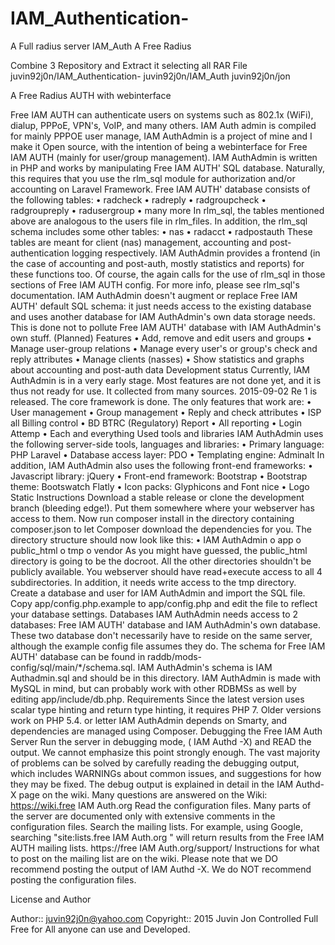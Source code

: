 # IAM_Authentication-
A Full radius server
IAM_Auth
A Free Radius

Combine 3 Repository and Extract it selecting all RAR File juvin92j0n/IAM_Authentication- juvin92j0n/IAM_Auth juvin92j0n/jon

A Free Radius AUTH with webinterface

Free IAM AUTH can authenticate users on systems such as 802.1x (WiFi), dialup, PPPoE, VPN's, VoIP, and many others. IAM Auth admin is compiled for mainly PPPOE user manage, IAM AuthAdmin is a project of mine and I make it Open source, with the intention of being a webinterface for Free IAM AUTH (mainly for user/group management). IAM AuthAdmin is written in PHP and works by manipulating Free IAM AUTH' SQL database. Naturally, this requires that you use the rlm_sql module for authorization and/or accounting on Laravel Framework. Free IAM AUTH' database consists of the following tables: • radcheck • radreply • radgroupcheck • radgroupreply • radusergroup • many more In rlm_sql, the tables mentioned above are analogous to the users file in rlm_files. In addition, the rlm_sql schema includes some other tables: • nas • radacct • radpostauth These tables are meant for client (nas) management, accounting and post-authentication logging respectively. IAM AuthAdmin provides a frontend (in the case of accounting and post-auth, mostly statistics and reports) for these functions too. Of course, the again calls for the use of rlm_sql in those sections of Free IAM AUTH config. For more info, please see rlm_sql's documentation. IAM AuthAdmin doesn't augment or replace Free IAM AUTH' default SQL schema: it just needs access to the existing database and uses another database for IAM AuthAdmin's own data storage needs. This is done not to pollute Free IAM AUTH' database with IAM AuthAdmin's own stuff. (Planned) Features • Add, remove and edit users and groups • Manage user-group relations • Manage every user's or group's check and reply attributes • Manage clients (nasses) • Show statistics and graphs about accounting and post-auth data Development status Currently, IAM AuthAdmin is in a very early stage. Most features are not done yet, and it is thus not ready for use. It collected from many sources. 2015-09-02 Re 1 is released. The core framework is done. The only features that work are: • User management • Group management • Reply and check attributes • ISP all Billing control • BD BTRC (Regulatory) Report • All reporting • Login Attemp • Each and everything Used tools and libraries IAM AuthAdmin uses the following server-side tools, languages and libraries: • Primary language: PHP Laravel • Database access layer: PDO • Templating engine: Adminalt In addition, IAM AuthAdmin also uses the following front-end frameworks: • Javascript library: jQuery • Front-end framework: Bootstrap • Bootstrap theme: Bootswatch Flatly • Icon packs: Glyphicons and Font nice • Logo Static Instructions Download a stable release or clone the development branch (bleeding edge!). Put them somewhere where your webserver has access to them. Now run composer install in the directory containing composer.json to let Composer download the dependencies for you. The directory structure should now look like this: • IAM AuthAdmin o app o public_html o tmp o vendor As you might have guessed, the public_html directory is going to be the docroot. All the other directories shouldn't be publicly available. You webserver should have read+execute access to all 4 subdirectories. In addition, it needs write access to the tmp directory. Create a database and user for IAM AuthAdmin and import the SQL file. Copy app/config.php.example to app/config.php and edit the file to reflect your database settings. Databases IAM AuthAdmin needs access to 2 databases: Free IAM AUTH' database and IAM AuthAdmin's own database. These two database don't necessarily have to reside on the same server, although the example config file assumes they do. The schema for Free IAM AUTH' database can be found in raddb/mods-config/sql/main/*/schema.sql. IAM AuthAdmin's schema is IAM Authadmin.sql and should be in this directory. IAM AuthAdmin is made with MySQL in mind, but can probably work with other RDBMSs as well by editing app/include/db.php. Requirements Since the latest version uses scalar type hinting and return type hinting, it requires PHP 7. Older versions work on PHP 5.4. or letter IAM AuthAdmin depends on Smarty, and dependencies are managed using Composer. Debugging the Free IAM Auth Server Run the server in debugging mode, ( IAM Authd -X) and READ the output. We cannot emphasize this point strongly enough. The vast majority of problems can be solved by carefully reading the debugging output, which includes WARNINGs about common issues, and suggestions for how they may be fixed. The debug output is explained in detail in the IAM Authd-X page on the wiki. Many questions are answered on the Wiki: https://wiki.free IAM Auth.org Read the configuration files. Many parts of the server are documented only with extensive comments in the configuration files. Search the mailing lists. For example, using Google, searching "site:lists.free IAM Auth.org " will return results from the Free IAM AUTH mailing lists. https://free IAM Auth.org/support/ Instructions for what to post on the mailing list are on the wiki. Please note that we DO recommend posting the output of IAM Authd -X. We do NOT recommend posting the configuration files.

License and Author

Author:: juvin92j0n@yahoo.com Copyright:: 2015 Juvin Jon Controlled Full Free for All anyone can use and Developed.
